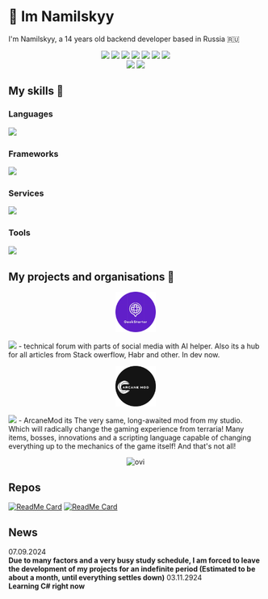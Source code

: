 # :wave: Im Namilskyy
I'm Namilskyy, a 14 years old backend developer based in Russia 🇷🇺
<head>
  <p align="center">
  <img src="https://img.shields.io/badge/c%23-%23239120.svg?style=for-the-badge&logo=csharp&logoColor=white">
  <img src="https://img.shields.io/badge/web-%234285F4.svg?style=for-the-badge&logo=google-chrome&logoColor=white">
  <img src="https://img.shields.io/badge/Android-%233DDC84.svg?style=for-the-badge&logo=android&logoColor=white">
  <img src="https://img.shields.io/badge/iOS-%23000000.svg?style=for-the-badge&logo=apple&logoColor=white">
  <a href="https://GitHub.com/Nam4ik"><img src="https://img.shields.io/badge/GitHub-%0D1119.svg?style=for-the-badge&logo=GitHub&logoColor=white"></a>
  <a href="https://discord.gg/F34Z9UsMmg"><img src="https://dcbadge.limes.pink/api/server/https://discord.gg/F34Z9UsMmg)](https://discord.gg/F34Z9UsMmg"></a>
  <a href="https://t.me/ArcaneDevStudio"><img src="https://img.shields.io/badge/Telegram-%232CA5E0.svg?style=for-the-badge&logo=telegram&logoColor=white"></a><br>
  <a href="https://t.me/Nam4iks"><img src="https://img.shields.io/badge/Telegram-%232CA5E0.svg?style=for-the-badge&logo=telegram&logoColor=white"></a>
  <a href="https://www.reddit.com/user/Ok-Tehnology-6743"><img src="https://img.shields.io/badge/Reddit-%23FF4500.svg?style=for-the-badge&logo=reddit&logoColor=white"></a>
</p>
</head>

## My skills :hammer:

### Languages

![](https://skillicons.dev/icons?i=html,css,js,cs,py,md,angular,bash,c)

### Frameworks
![](https://skillicons.dev/icons?i=react,nextjs,electron,express,dotnet,aiscript,arduino,apple)

### Services
![](https://skillicons.dev/icons?i=prisma,mongodb,docker,githubactions,unity)

### Tools
![](https://skillicons.dev/icons?i=nodejs,vite,linux,git,bash,powershell,vim,sublime,visualstudio)

## My projects and organisations 💼
<p align="center">
<img src = "/README/GEEKSTARTERC.png" width=80, height=80> </p>
<a href="https://GitHub.com/Nam4ik/GeekStarter"><img src="https://img.shields.io/badge/Geekstarter-8A2BE2"></a> -  technical forum with parts of social media with AI helper. Also its a hub for all articles from Stack owerflow, Habr and other. In dev now.
<p align="center">
<img src = "/README/ARCANEMOD.png" width=80, height=80> </p>
<a href ="https://Github.com/Nam4ik/ARcaneMod"><img src="https://img.shields.io/badge/ArcaneMod-138f6a"></a> - ArcaneMod its The very same, long-awaited mod from my studio. Which will radically change the gaming experience from terraria! Many items, bosses, innovations and a scripting language capable of changing everything up to the mechanics of the game itself! And that's not all!
<p align="center">
<img src="https://github-readme-stats.vercel.app/api/top-langs?username=Nam4ik&show_icons=true&locale=en&layout=compact&theme=chartreuse-dark" alt="ovi" />
</p>

Repos
-----------------------------------------------------------------------------------------------



[![ReadMe Card](https://github-readme-stats.vercel.app/api/pin/?username=Nam4ik&repo=ArcaneMod)](https://github.com/Nam4ik/ArcaneMod)
[![ReadMe Card](https://github-readme-stats.vercel.app/api/pin/?username=Nam4ik&repo=GeekStarter)](https://github.com/NAm4ik/GeekStarter)

News
------------------------------------------------------------------------------------------------
07.09.2024<br>
**Due to many factors and a very busy study schedule, I am forced to leave the development of my projects for an indefinite period (Estimated to be about a month, until everything settles down)**
03.11.2924<br>
**Learning C# right now**


 
